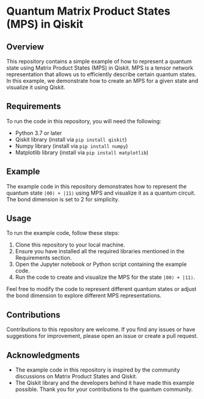 # Quantum Matrix Product States (MPS) in Qiskit

## Overview

This repository contains a simple example of how to represent a quantum state using Matrix Product States (MPS) in Qiskit. MPS is a tensor network representation that allows us to efficiently describe certain quantum states. In this example, we demonstrate how to create an MPS for a given state and visualize it using Qiskit.

## Requirements

To run the code in this repository, you will need the following:

- Python 3.7 or later
- Qiskit library (install via `pip install qiskit`)
- Numpy library (install via `pip install numpy`)
- Matplotlib library (install via `pip install matplotlib`)

## Example

The example code in this repository demonstrates how to represent the quantum state `|00⟩ + |11⟩` using MPS and visualize it as a quantum circuit. The bond dimension is set to 2 for simplicity.


## Usage

To run the example code, follow these steps:

1. Clone this repository to your local machine.
2. Ensure you have installed all the required libraries mentioned in the Requirements section.
3. Open the Jupyter notebook or Python script containing the example code.
4. Run the code to create and visualize the MPS for the state `|00⟩ + |11⟩`.

Feel free to modify the code to represent different quantum states or adjust the bond dimension to explore different MPS representations.


## Contributions

Contributions to this repository are welcome. If you find any issues or have suggestions for improvement, please open an issue or create a pull request.

## Acknowledgments

- The example code in this repository is inspired by the community discussions on Matrix Product States and Qiskit.
- The Qiskit library and the developers behind it have made this example possible. Thank you for your contributions to the quantum community.

